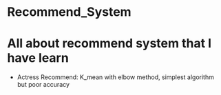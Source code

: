 # Recommend_System
# All about recommend system that I have learn
- Actress Recommend: K_mean with elbow method, simplest algorithm but poor accuracy
